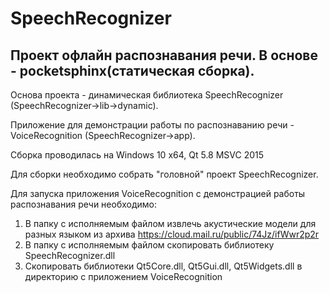 # SpeechRecognizer
Проект офлайн распознавания речи. В основе - pocketsphinx(статическая сборка).
---------
Основа проекта - динамическая библиотека SpeechRecognizer (SpeechRecognizer->lib->dynamic).

Приложение для демонстрации работы по распознаванию речи - VoiceRecognition (SpeechRecognizer->app).

Сборка проводилась на Windows 10 x64, Qt 5.8 MSVC 2015

Для сборки необходимо собрать "головной" проект SpeechRecognizer. 

Для запуска приложения VoiceRecognition с демонстрацией работы распознавания речи необходимо:
1. В папку с исполняемым файлом извлечь акустические модели для разных языком из архива https://cloud.mail.ru/public/74Jz/ifWwr2p2r
2. В папку с исполняемым файлом скопировать библиотеку SpeechRecognizer.dll
3. Скопировать библиотеки Qt5Core.dll, Qt5Gui.dll, Qt5Widgets.dll в директорию с приложением VoiceRecognition
